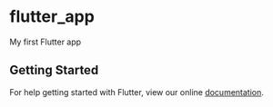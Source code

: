 # flutter_app

My first Flutter app

## Getting Started

For help getting started with Flutter, view our online
[documentation](https://flutter.io/).
